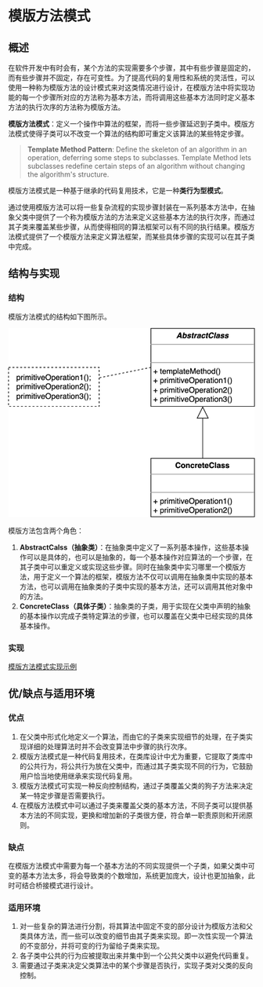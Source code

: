 # 模版方法模式

## 概述

在软件开发中有时会有，某个方法的实现需要多个步骤，其中有些步骤是固定的，而有些步骤并不固定，存在可变性。为了提高代码的复用性和系统的灵活性，可以使用一种称为模版方法的设计模式来对这类情况进行设计，在模版方法中将实现功能的每一个步骤所对应的方法称为基本方法，而将调用这些基本方法同时定义基本方法的执行次序的方法称为模版方法。

**模版方法模式**：定义一个操作中算法的框架，而将一些步骤延迟到子类中。模版方法模式使得子类可以不改变一个算法的结构即可重定义该算法的某些特定步骤。

> **Template Method Pattern**: Define the skeleton of an algorithm in an operation, deferring some steps to subclasses. Template Method lets subclasses redefine certain steps of an algorithm without changing the algorithm's structure.

模版方法模式是一种基于继承的代码复用技术，它是一种**类行为型模式**。

通过使用模版方法可以将一些复杂流程的实现步骤封装在一系列基本方法中，在抽象父类中提供了一个称为模版方法的方法来定义这些基本方法的执行次序，而通过其子类来覆盖某些步骤，从而使得相同的算法框架可以有不同的执行结果。模版方法模式提供了一个模版方法来定义算法框架，而某些具体步骤的实现可以在其子类中完成。

## 结构与实现

### 结构

模版方法模式的结构如下图所示。

![template-pattern.svg](./assets/template-pattern.svg)

模版方法包含两个角色：

1.  **AbstractCalss（抽象类）**：在抽象类中定义了一系列基本操作，这些基本操作可以是具体的，也可以是抽象的，每一个基本操作对应算法的一个步骤，在其子类中可以重定义或实现这些步骤。同时在抽象类中实习哪里一个模版方法，用于定义一个算法的框架，模版方法不仅可以调用在抽象类中实现的基本方法，也可以调用在抽象类的子类中实现的基本方法，还可以调用其他对象中的方法。
2. **ConcreteClass（具体子类）**：抽象类的子类，用于实现在父类中声明的抽象的基本操作以完成子类特定算法的步骤，也可以覆盖在父类中已经实现的具体基本操作。

### 实现

[模版方法模式实现示例](./examples/designpattern/template)

## 优/缺点与适用环境

### 优点

1. 在父类中形式化地定义一个算法，而由它的子类来实现细节的处理，在子类实现详细的处理算法时并不会改变算法中步骤的执行次序。
2. 模版方法模式是一种代码复用技术，在类库设计中尤为重要，它提取了类库中的公共行为，将公共行为放在父类中，而通过其子类实现不同的行为，它鼓励用户恰当地使用继承来实现代码复用。
3. 模版方法模式可实现一种反向控制结构，通过子类覆盖父类的狗子方法来决定某一特定步骤是否需要执行。
4. 在模版方法模式中可以通过子类来覆盖父类的基本方法，不同子类可以提供基本方法的不同实现，更换和增加新的子类很方便，符合单一职责原则和开闭原则。

### 缺点

在模版方法模式中需要为每一个基本方法的不同实现提供一个子类，如果父类中可变的基本方法太多，将会导致类的个数增加，系统更加庞大，设计也更加抽象，此时可结合桥接模式进行设计。

### 适用环境

1. 对一些复杂的算法进行分割，将其算法中固定不变的部分设计为模版方法和父类具体方法，而一些可以改变的细节由其子类来实现。即一次性实现一个算法的不变部分，并将可变的行为留给子类来实现。
2. 各子类中公共的行为应被提取出来并集中到一个公共父类中以避免代码重复。
3. 需要通过子类来决定父类算法中的某个步骤是否执行，实现子类对父类的反向控制。